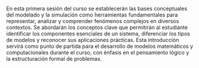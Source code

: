 En esta primera sesión del curso se establecerán las bases conceptuales del modelado y la simulación como herramientas fundamentales para representar, analizar y comprender fenómenos complejos en diversos contextos. Se abordarán los conceptos clave que permitirán al estudiante identificar los componentes esenciales de un sistema, diferenciar los tipos de modelos y reconocer sus aplicaciones prácticas. Esta introducción servirá como punto de partida para el desarrollo de modelos matemáticos y computacionales durante el curso, con énfasis en el pensamiento lógico y la estructuración formal de problemas.
